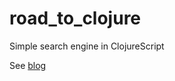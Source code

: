 # road_to_clojure
Simple search engine in ClojureScript

See [blog](https://a-coda.tumblr.com/post/122676330221/the-road-to-clojure)
